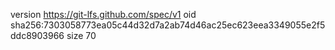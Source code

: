 version https://git-lfs.github.com/spec/v1
oid sha256:7303058773ea05c44d32d7a2ab74d46ac25ec623eea3349055e2f5ddc8903966
size 70
